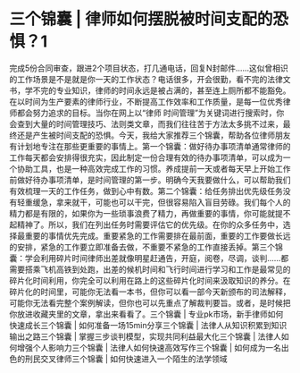 # 三个锦囊 | 律师如何摆脱被时间支配的恐惧？1

完成5份合同审查，跟进2个项目状态，打几通电话，回复N封邮件......这似曾相识的工作场景是不是就是你一天的工作状态？电话很多，开会很勤，看不完的法律文书，学不完的专业知识，律师的时间永远是被占满的，甚至连上厕所都不能豁免。在以时间为生产要素的律师行业，不断提高工作效率和工作质量，是每一位优秀律师都会努力追求的目标。当你在网上以“律师 时间管理”为关键词进行搜索时，你会查到大量的时间管理技巧、法则类文章，而我们往往苦于方法太多挑不过来，最终还是产生被时间支配的恐惧。今天，我给大家推荐三个锦囊，帮助各位律师朋友有计划地专注在那些更重要的事情上。第一个锦囊：做好待办事项清单通常律师的工作每天都会安排得很充实，因此制定一份合理有效的待办事项清单，可以成为一个协助工具，也是一种高效完成工作的习惯。养成提前一天或者每天早上开始工作前做好待办事项清单，是时间管理的第一步。明确今天我要做什么，可以帮助我们有效梳理一天的工作任务，做到心中有数。第二个锦囊：给任务排出优先级任务没有轻重缓急，拿来就干，可能也可以干完，但很容易陷入盲目劳碌。我们每个人的精力都是有限的，如果你为一些琐事浪费了精力，再做重要的事情，你可能就提不起精神了。所以，我们在列出任务时需要评估它的优先级。在你的众多任务中，选择最重要的事情优先完成。重要紧急的工作需要排在最前面，重要的工作要做长远的安排，紧急的工作要立即准备去做，不重要不紧急的工作直接丢掉。第三个锦囊：学会利用碎片时间律师出差就像明星赶通告，开庭，阅卷，尽调，谈判……都需要搭乘飞机高铁到处跑，出差的候机时间和飞行时间进行学习和工作是最常见的碎片化时间利用，你完全可以利用在路上的这些碎片化时间来汲取知识的养分。在碎片化的时间里，可能你无法看一本书，但你可以看一部今天新颁布的司法解释，可能你无法看完整个案例解读，但你也可以先重点了解裁判要旨。或者，是时候把你放进收藏夹里的文章，拿出来看看了。三个锦囊 | 专业pk市场，新手律师如何快速成长三个锦囊 | 如何准备一场15min分享三个锦囊 | 法律人从知识积累到知识输出之路三个锦囊 | 掌握三步谈判模型，实现共同利益最大化三个锦囊 | 法律人如何增强个人影响力三个锦囊 | 法律人如何快速高效写作三个锦囊 | 如何成为一名出色的刑民交叉律师三个锦囊 | 如何快速进入一个陌生的法学领域

